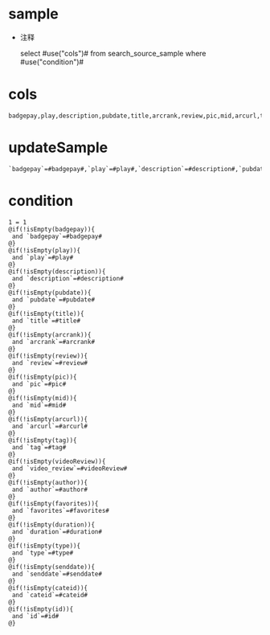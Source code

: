 sample
===
* 注释

	select #use("cols")# from search_source_sample where #use("condition")#

cols
===

	badgepay,play,description,pubdate,title,arcrank,review,pic,mid,arcurl,tag,video_review,author,favorites,duration,type,senddate,cateid,id

updateSample
===

	`badgepay`=#badgepay#,`play`=#play#,`description`=#description#,`pubdate`=#pubdate#,`title`=#title#,`arcrank`=#arcrank#,`review`=#review#,`pic`=#pic#,`mid`=#mid#,`arcurl`=#arcurl#,`tag`=#tag#,`video_review`=#videoReview#,`author`=#author#,`favorites`=#favorites#,`duration`=#duration#,`type`=#type#,`senddate`=#senddate#,`cateid`=#cateid#,`id`=#id#

condition
===

	1 = 1  
	@if(!isEmpty(badgepay)){
	 and `badgepay`=#badgepay#
	@}
	@if(!isEmpty(play)){
	 and `play`=#play#
	@}
	@if(!isEmpty(description)){
	 and `description`=#description#
	@}
	@if(!isEmpty(pubdate)){
	 and `pubdate`=#pubdate#
	@}
	@if(!isEmpty(title)){
	 and `title`=#title#
	@}
	@if(!isEmpty(arcrank)){
	 and `arcrank`=#arcrank#
	@}
	@if(!isEmpty(review)){
	 and `review`=#review#
	@}
	@if(!isEmpty(pic)){
	 and `pic`=#pic#
	@}
	@if(!isEmpty(mid)){
	 and `mid`=#mid#
	@}
	@if(!isEmpty(arcurl)){
	 and `arcurl`=#arcurl#
	@}
	@if(!isEmpty(tag)){
	 and `tag`=#tag#
	@}
	@if(!isEmpty(videoReview)){
	 and `video_review`=#videoReview#
	@}
	@if(!isEmpty(author)){
	 and `author`=#author#
	@}
	@if(!isEmpty(favorites)){
	 and `favorites`=#favorites#
	@}
	@if(!isEmpty(duration)){
	 and `duration`=#duration#
	@}
	@if(!isEmpty(type)){
	 and `type`=#type#
	@}
	@if(!isEmpty(senddate)){
	 and `senddate`=#senddate#
	@}
	@if(!isEmpty(cateid)){
	 and `cateid`=#cateid#
	@}
	@if(!isEmpty(id)){
	 and `id`=#id#
	@}
	
